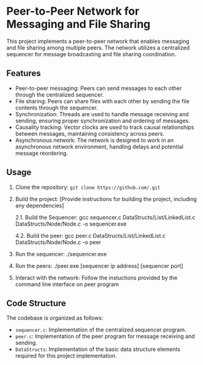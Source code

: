 # Peer-to-Peer Network for Messaging and File Sharing

This project implements a peer-to-peer network that enables messaging and file sharing among multiple peers. The network utilizes a centralized sequencer for message broadcasting and file sharing coordination.

## Features

- Peer-to-peer messaging: Peers can send messages to each other through the centralized sequencer.
- File sharing: Peers can share files with each other by sending the file contents through the sequencer.
- Synchronization: Threads are used to handle message receiving and sending, ensuring proper synchronization and ordering of messages.
- Causality tracking: Vector clocks are used to track causal relationships between messages, maintaining consistency across peers.
- Asynchronous network: The network is designed to work in an asynchronous network environment, handling delays and potential message reordering.

## Usage

1. Clone the repository: `git clone https://github.com/.git`
2. Build the project: [Provide instructions for building the project, including any dependencies]

    2.1. Build the Sequencer: gcc sequencer.c DataStructs/List/LinkedList.c DataStructs/Node/Node.c -o sequencer.exe
    
    4.2. Build the peer: gcc peer.c DataStructs/List/LinkedList.c DataStructs/Node/Node.c -o peer

3. Run the sequencer: ./sequencer.exe
4. Run the peers: ./peer.exe [sequencer ip address] [sequencer port]
5. Interact with the network: Follow the instuctions provided by the command line interface on peer program

## Code Structure

The codebase is organized as follows:

- `sequencer.c`: Implementation of the centralized sequencer program.
- `peer.c`: Implementation of the peer program for message receiving and sending.
- `DataStructs`: Implementation of the basic data structure elements required for this project implementation.
